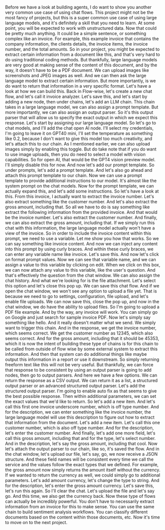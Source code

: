 Before we have a look at building agents,
I do want to show you another very common
use case of using chat flows. This
project might not be the
most fancy of projects,
but this is a super common use case of
using large language models, and it's
definitely a skill that
you need to learn. At some point, you
will be expected to work
with unstructured data.
Now that could be pretty much anything.
It could be a simple sentence, or
something complex like
an invoice. For example, this example
invoice that contains the company
information, the clients
details, the invoice items, the invoice
number, and the total
amounts. So in your project,
you might be expected to extract certain
information from a document like this,
and that's very hard to do using
traditional coding methods. But
thankfully, large language
models are very good at making sense of
the content of this
document, and by the way,
it doesn't have to be a PDF document. We
can upload images like
screenshots and JPEG images
as well. And we can then ask the large
language model to extract certain
information. But more
importantly, is we do want to return that
information in a very
specific format. Let's
have a look at how we can build this.
Back in Flow-wise, let's
create a new chat flow,
and let's call it invoice analyzer. Let's
save this, and let's
start by adding a new node,
then under chains, let's add an LLM
chain. This chain takes
in a large language model,
we can also assign a prompt template. But
more importantly, we can
also assign an output parser.
So it's this output parser that will
allow us to specify the exact output in
which we expect this
response. Let's start by assigning our
large language model. So
let's go to chat models,
and I'll add the chat open AI node. I'll
select my credentials, I'm
going to leave it on GPT40
mini, I'll set the temperature as
something like 0.2, because I don't want
to give this model too
much creativity, and let's attach this to
our chain. As I mentioned
earlier, we can also upload
images simply by enabling this toggle.
But do take note that if you
do want to use image uploads,
then you do need to select a model with
vision capabilities. So for
open AI, that would be the
GPT4 vision preview model. I'll simply
disable this for now. And now let's add
our prompt template.
So under prompts, let's add a prompt
template. And let's also go
ahead and attach this prompt
template to our chain. Now we can use a
prompt template to provide
additional instructions to
our model. It's almost like the system
prompt on the chat models.
Now for the prompt template,
we can actually expand this, and let's
add some instructions. So
let's have a look at this. From
this invoice, I actually want to extract
the invoice number. Let's
also extract something like
the customer number. And let's also
extract the gross amount,
including that. So all we have to
do is say something like extract the
following information from
the provided invoice. And that
would be the invoice number. Let's also
extract the customer
number. And finally, we can also
extract the gross amount, including that.
If we simply run this
chat with this information,
the large language model actually won't
have a view of the invoice.
So in order to include the
invoice content within this prompt, we
need to use a variable. Let
me show you how that works.
So we can say something like invoice
content. And now we can inject any
content into this prompt by
using curly braces. And within these
curly braces, we can enter any variable
name like invoice. Let's
save this. And now let's click on format
prompt values. Now we can
see that variable name, and
we can assign a value to this variable by
clicking on edit. When we
click on this box, we can now
attach any value to this variable, like
the user's question. And that's
effectively the question from
the chat window. We can also assign the
chat history. And what
we're looking for is the file
attachment. Let's select this option and
let's close this pop up. We
can save this chat flow. And
if we open the chat window, we won't see
any option to upload a file
yet. That is because we need to
go to settings, configuration, file
upload, and let's enable file
uploads. We can now save this,
close the pop up, and now in the chat
window, we do have the ability
to upload files. So I'm going
to upload a PDF file example. And by the
way, any invoice will work. You can
simply go on Google and
just search for sample invoice PDF. Now
let's simply say something
like hello. And it really
doesn't matter what we send. We simply
want to trigger this chain.
And in the response, we get
the invoice number, which seems correct.
We get the customer number
as 12345, which also seems
correct. And for the gross amount,
including that it should be 45353, which
it is now the intent of
building these type of chains is for this
chain to be called from
outside of flow wise by some
external system to extract this
information. And then that system can do
additional things like
maybe output this information in a report
or use it downstream. So
simply returning freeform text
like this will not be very useful. But
thankfully, we can force that
response to be consistent by
using an output parser is going to add
nodes, then go to output
parsers. And here we have a few
options. We can return the response as a
CSV output. We can return
it as a list, a structured
output parser or an advanced structured
output parser. Let's add
the structured output parser.
I'm going to enable auto fix as that
seems to give the best
possible response. Then within
additional parameters, we can set the
exact values that we'd like to return. So
let's add a new item.
And let's call this first one invoice
underscore number, which is
off type number. And for the
description, we can enter something like
the invoice number, the
large language model will use
this description to figure out how to
extract that information from the
document. Let's add a new
item. Let's call this one customer
number, which is also off type number.
And for the description,
let's enter the customer number. And
finally, let's add one more
field, let's call this gross
amount, including that and for the type,
let's select number. And in the
description, let's say
the gross amount, including that cool.
Now let's attach the output
parser to our chain, like so,
it's saved the flow. And in the chat
window, let's upload our file, let's say,
go, we now receive a
JSON structure. And these field names
will be consistent every
time we call the service and the
values follow the exact types that we
defined. For example, the gross amount
now simply returns the
amount itself without the currency. If we
wanted to return the
currency as well, we could simply go
to additional parameters. Let's add
amount currency, let's change
the type to string. And for the
description, let's enter the gross amount
currency. Let's save this,
let's run this again. So I'll
clear the chat. Let's upload the file and
let's say go. And this time,
we also get the currency back.
Now these type of flows can actually be
incredibly powerful. You
don't have to necessarily
extract information from an invoice for
this to make sense. You
can use the same chain to
build sentiment analysis workflows. You
can classify different
documents based on the
content within those documents, etc. Now
it's time to move on to the next project.
